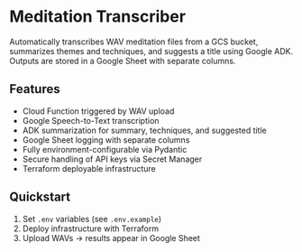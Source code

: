 # Meditation Transcriber

Automatically transcribes WAV meditation files from a GCS bucket, summarizes themes and techniques, and suggests a title using Google ADK. Outputs are stored in a Google Sheet with separate columns.

## Features
- Cloud Function triggered by WAV upload
- Google Speech-to-Text transcription
- ADK summarization for summary, techniques, and suggested title
- Google Sheet logging with separate columns
- Fully environment-configurable via Pydantic
- Secure handling of API keys via Secret Manager
- Terraform deployable infrastructure

## Quickstart
1. Set `.env` variables (see `.env.example`)
2. Deploy infrastructure with Terraform
3. Upload WAVs → results appear in Google Sheet

